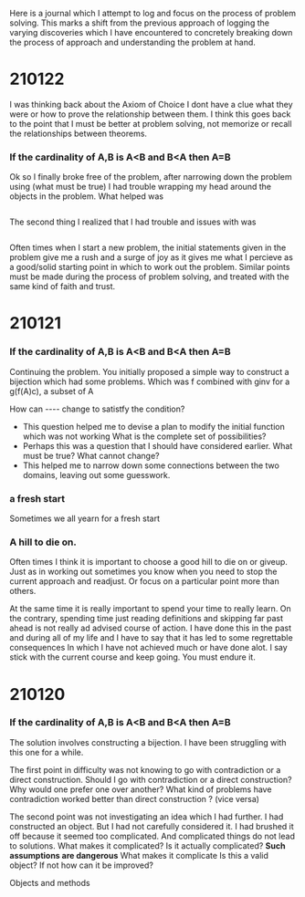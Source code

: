 Here is a journal which I attempt to log and focus on the process of problem solving.
This marks a shift from the previous approach of logging the varying discoveries which I have encountered
to concretely breaking down the process of approach and understanding the problem at hand.

# 210122

I was thinking back about the Axiom of Choice
I dont have a clue what they were or how to prove the relationship between them.
I think this goes back to the point that I must be better at problem solving, not memorize or recall the relationships between theorems.

### If the cardinality of A,B is A<B and B<A then A=B

Ok so I finally broke free of the problem, after narrowing down the problem using (what must be true)
I had trouble wrapping my head around the objects in the problem.
What helped was 

``` Going through the problem in my head again, working through the problem again like rereading a book from the beginning
```
The second thing I realized that I had trouble and issues with was
``` Set good starting points. Perhaps more than one. And have confidence in them that they are good starting points
```
Often times when I start a new problem, the initial statements given in the problem give me a rush and a surge of joy as it gives me what I percieve as a good/solid starting point in which to work out the problem. Similar points must be made during the process of problem solving, and treated with the same kind of faith and trust.


# 210121

### If the cardinality of A,B is A<B and B<A then A=B

Continuing the problem. You initially proposed a simple way to construct a bijection which had some problems.
Which was f combined with ginv for a g(f(A)c), a subset of A

How can ---- change to satistfy the condition?
* This question helped me to devise a plan to modify the initial function which was not working
What is the complete set of possibilities?
* Perhaps this was a question that I should have considered earlier.
What must be true? What cannot change?
* This helped me to narrow down some connections between the two domains, leaving out some guesswork.

### a fresh start

Sometimes we all yearn for a fresh start

### A hill to die on.

Often times I think it is important to choose a good hill to die on or giveup.
Just as in working out sometimes you know when you need to stop the current approach and readjust.
Or focus on a particular point more than others.

At the same time it is really important to spend your time to really learn.
On the contrary, spending time just reading definitions and skipping far past ahead is not really ad advised course of action.
I have done this in the past and during all of my life and I have to say that it has led to some regrettable consequences
In which I have not achieved much or have done alot.
I say stick with the current course and keep going. You must endure it.

# 210120

### If the cardinality of A,B is A<B and B<A then A=B

The solution involves constructing a bijection.
I have been struggling with this one for a while.

The first point in difficulty was not knowing to go with contradiction or a direct construction.
Should I go with contradiction or a direct construction?
Why would one prefer one over another?
What kind of problems have contradiction worked better than direct construction ? (vice versa)

The second point was not investigating an idea which I had further.
I had constructed an object. But I had not carefully considered it.
I had brushed it off because it seemed too complicated. And complicated things do not lead to solutions.
What makes it complicated?
Is it actually complicated?
**Such assumptions are dangerous**
What makes it complicate
Is this a valid object?
If not how can it be improved?

Objects and methods



